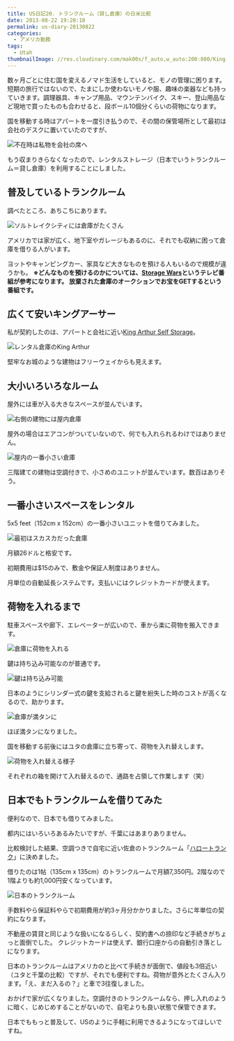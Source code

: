 ```yaml
---
title: US日記20. トランクルーム（貸し倉庫）の日米比較
date: 2013-08-22 19:20:18
permalink: us-diary-20130822
categories:
  - アメリカ勤務
tags:
  - Utah
thumbnailImage: //res.cloudinary.com/mak00s/f_auto,w_auto:200:800/King-Arthur-Storage-Units_avmnn7.png
---
```


数ヶ月ごとに住む国を変えるノマド生活をしていると、モノの管理に困ります。
短期の旅行ではないので、たまにしか使わないモノや服、趣味の楽器なども持っていきます。調理器具、キャンプ用品、マウンテンバイク、スキー、登山用品など現地で買ったものも合わせると、段ボール10個分くらいの荷物になります。
<!-- more -->

国を移動する時はアパートを一度引き払うので、その間の保管場所として最初は会社のデスクに置いていたのですが、

<img src="//res.cloudinary.com/mak00s/f_auto,w_auto:200:800/20130822-cubicle.png" alt="不在時は私物を会社の席へ" sizes="100vw" />

もう収まりきらなくなったので、レンタルストレージ（日本でいうトランクルーム＝貸し倉庫）を利用することにしました。

## 普及しているトランクルーム
調べたところ、あちこちにあります。

<img src="//res.cloudinary.com/mak00s/f_auto,w_auto:200:435/Rental-Storage-in-SLC.png" alt="ソルトレイクシティには倉庫がたくさん" sizes="100vw" />

アメリカでは家が広く、地下室やガレージもあるのに、それでも収納に困って倉庫を借りる人がいます。

ヨットやキャンピングカー、家具など大きなものを預ける人もいるので規模が違うかも。
**※どんなものを預けるのかについては、[Storage Wars](http://www.aetv.com/storage-wars/)というテレビ番組が参考になります。
放棄された倉庫のオークションでお宝をGETするという番組です。**

## 広くて安いキングアーサー
私が契約したのは、アパートと会社に近い[King Arthur Self Storage](http://www.storagekingarthur.com/draper-storage/)。

<img src="//res.cloudinary.com/mak00s/f_auto,w_auto:200:800/King-Arthur-Storage-in-Draper.jpg" alt="レンタル倉庫のKing Arthur" sizes="100vw" />

堅牢なお城のような建物はフリーウェイからも見えます。

## 大小いろいろなルーム
屋外には車が入る大きなスペースが並んでいます。

<img src="//res.cloudinary.com/mak00s/f_auto,w_auto:200:800/King-Arthur-Storage-Outside.jpg" alt="右側の建物には屋内倉庫" sizes="100vw" />

屋外の場合はエアコンがついていないので、何でも入れられるわけではありません。

<img src="//res.cloudinary.com/mak00s/f_auto,w_auto:200:800/King-Arthur-Storage-Units_avmnn7.png" alt="屋内の一番小さい倉庫" sizes="100vw" />

三階建ての建物は空調付きで、小さめのユニットが並んでいます。数百はありそう。

## 一番小さいスペースをレンタル
5x5 feet（152cm x 152cm）の一番小さいユニットを借りてみました。

<img src="//res.cloudinary.com/mak00s/f_auto,w_auto:200:800/King-Arthur-Storage-Unit-before.png" alt="最初はスカスカだった倉庫" sizes="100vw" />

月額26ドルと格安です。

初期費用は$15のみで、敷金や保証人制度はありません。

月単位の自動延長システムです。支払いにはクレジットカードが使えます。

## 荷物を入れるまで
駐車スペースや廊下、エレベーターが広いので、車から楽に荷物を搬入できます。

<img src="//res.cloudinary.com/mak00s/f_auto,w_auto:200:800/King-Arthur-Storage-Loading.jpg" alt="倉庫に荷物を入れる" sizes="100vw" />

鍵は持ち込み可能なのが普通です。

<img src="//res.cloudinary.com/mak00s/f_auto,w_auto:200:800/King-Arthur-Storage-Locking.png" alt="鍵は持ち込み可能" sizes="100vw" />

日本のようにシリンダー式の鍵を支給されると鍵を紛失した時のコストが高くなるので、助かります。

<img src="//res.cloudinary.com/mak00s/f_auto,w_auto:200:800/King-Arthur-Storage-Unit.jpg" alt="倉庫が満タンに" sizes="100vw" />

ほぼ満タンになりました。

国を移動する前後にはユタの倉庫に立ち寄って、荷物を入れ替えします。

<img src="//res.cloudinary.com/mak00s/f_auto,w_auto:200:800/King-Arthur-Storage-messy.jpg" alt="荷物を入れ替える様子" sizes="100vw" />

それぞれの箱を開けて入れ替えるので、通路を占領して作業します（笑）

## 日本でもトランクルームを借りてみた
便利なので、日本でも借りてみました。

都内にはいろいろあるみたいですが、千葉にはあまりありません。

比較検討した結果、空調つきで自宅に近い佐倉のトランクルーム「[ハロートランク](http://www.hello-keepex.jp/id/sakura_oojidai/search/shousai.html)」に決めました。

借りたのは1帖（135cm x 135cm）のトランクルームで月額7,350円。2階なので1階よりも約1,000円安くなっています。

<img src="//res.cloudinary.com/mak00s/f_auto,w_auto:200:800/Trunk-Room-in-Japan.png" alt="日本のトランクルーム" sizes="100vw" />

手数料やら保証料やらで初期費用が約3ヶ月分かかりました。さらに年単位の契約になります。

不動産の賃貸と同じような扱いになるらしく、契約書への捺印など手続きがちょっと面倒でした。
クレジットカードは使えず、銀行口座からの自動引き落としになります。

日本のトランクルームはアメリカのと比べて手続きが面倒で、値段も3倍近い（ユタと千葉の比較）ですが、それでも便利ですね。荷物が意外とたくさん入ります。「え、まだ入るの？」と車で3往復しました。

おかげで家が広くなりました。空調付きのトランクルームなら、押し入れのように暗く、じめじめすることがないので、自宅よりも良い状態で保管できます。

日本でももっと普及して、USのように手軽に利用できるようになってほしいですね。
